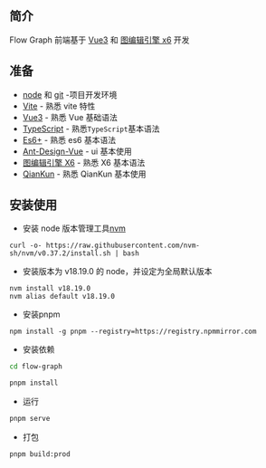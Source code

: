 ## 简介

Flow Graph 前端基于 [Vue3](https://v3.vuejs.org/) 和 [图编辑引擎 x6](https://x6.antv.antgroup.com/) 开发

## 准备

- [node](http://nodejs.org/) 和 [git](https://git-scm.com/) -项目开发环境
- [Vite](https://vitejs.dev/) - 熟悉 vite 特性
- [Vue3](https://v3.vuejs.org/) - 熟悉 Vue 基础语法
- [TypeScript](https://www.typescriptlang.org/) - 熟悉`TypeScript`基本语法
- [Es6+](http://es6.ruanyifeng.com/) - 熟悉 es6 基本语法
- [Ant-Design-Vue](https://2x.antdv.com/docs/vue/introduce-cn/) - ui 基本使用
- [图编辑引擎 X6](https://x6.antv.antgroup.com/) - 熟悉 X6 基本语法
- [QianKun](https://qiankun.umijs.org/zh/guide) - 熟悉 QianKun 基本使用

## 安装使用
- 安装 node 版本管理工具[nvm](https://github.com/nvm-sh/nvm)

```shell
curl -o- https://raw.githubusercontent.com/nvm-sh/nvm/v0.37.2/install.sh | bash
```

- 安装版本为 v18.19.0 的 node，并设定为全局默认版本

```shell
nvm install v18.19.0
nvm alias default v18.19.0
```

- 安装pnpm

```shell
npm install -g pnpm --registry=https://registry.npmmirror.com
```

- 安装依赖
```bash
cd flow-graph

pnpm install

```

- 运行

```bash
pnpm serve
```

- 打包

```bash
pnpm build:prod
```
